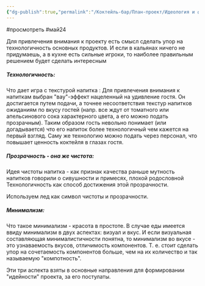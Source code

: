 ```yaml
---
{"dg-publish":true,"permalink":"/Коктейль-бар/План-проект/Идеология и философия проекта/"}
---
```



#просмотреть #май24 


Для привлечения внимания к проекту есть смысл сделать упор на технологичность основных продуктов. 
И если в кальянах ничего не придумаешь, а в кухне есть сильные игроки, то наиболее правильным решением будет сделать интересным 
##### Технологичность: 
Что дает игра с текстурой напитка :
	Для привлечения внимания к напиткам выбран "вау"-эффект нацеленный на удивление гостя. Он достигается путем подачи, а точнее несоответствия текстур напитков ожиданиям по вкусу гостей (напр. все ждут от томатного или апельсинового сока характерного цвета, а его можно подать прозрачным). Таким образом гость невольно понимает (или догадывается) что его напиток более технологичный чем кажется на первый взгляд. Саму же технологию можно подать через персонал, что повышает ценность коктейля в глазах гостя. 
##### Прозрачность - она же чистота: 
Идея чистоты напитка - как признак качества
	раньше мутность напитков говорили о сивушности и примесях, плохой родословной
	Технологичность как способ достижения этой прозрачности. 

Используем лед как символ чистоты и прозрачности. 

##### Минимализм: 
Что такое минимализм - красота в простоте. 
В случае еды имеется ввиду минимализм в двух аспектах: визуал и вкус. 
И если визуальная составляющая минималистичности  понятна, то минимализм во вкусе - это узнаваемость вкусов, отличимость компонентов. Т. е. стоит сделать упор на сочетаемость компонентов больше, чем на их количество и так называемую "компотность". 

Эти три аспекта взяты в основные направления для формировании "идейности" проекта, за его постулаты.